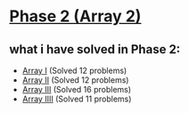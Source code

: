 # [Phase 2 (Array 2)](https://github.com/cs-MohamedAyman/Problem-Solving-Training/blob/master/level-1/leetcode/array-2.md)
## what i have solved in Phase 2:
- [Array I](https://github.com/MostafaOsmanFathi/Java-Problem-Solving/tree/main/src/main/java/git/JavaProblemSolving/LevelOne/Leetcode/Phase2/Array1) (Solved 12 problems)
- [Array II](https://github.com/MostafaOsmanFathi/Java-Problem-Solving/tree/main/src/main/java/git/JavaProblemSolving/LevelOne/Leetcode/Phase2/Array2)  (Solved 12 problems)
- [Array III](https://github.com/MostafaOsmanFathi/Java-Problem-Solving/tree/main/src/main/java/git/JavaProblemSolving/LevelOne/Leetcode/Phase2/Array3) (Solved 16 problems)
- [Array IIII](https://github.com/MostafaOsmanFathi/Java-Problem-Solving/tree/main/src/main/java/git/JavaProblemSolving/LevelOne/Leetcode/Phase2/Array4) (Solved 11 problems)
